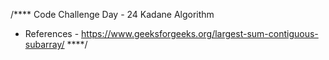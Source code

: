 /****
    Code Challenge
Day - 24
Kadane Algorithm 
 * References - https://www.geeksforgeeks.org/largest-sum-contiguous-subarray/
****/
